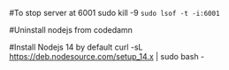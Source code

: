 #To stop server at 6001
sudo kill -9 `sudo lsof -t -i:6001`

#Uninstall nodejs from codedamn

#Install Nodejs 14 by default
curl -sL https://deb.nodesource.com/setup_14.x | sudo bash -
